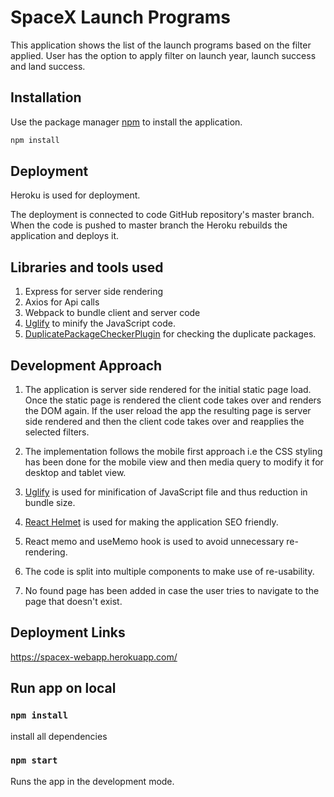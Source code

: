 # SpaceX Launch Programs

This application shows the list of the launch programs based on the filter applied. User has the option to apply filter on launch year, launch success and land success.

## Installation

Use the package manager [npm](https://www.npmjs.com/) to install the application.

```bash
npm install
```

## Deployment

Heroku is used for deployment.

The deployment is connected to code GitHub repository's master branch. When the code is pushed to master branch the Heroku rebuilds the application and deploys it.

## Libraries and tools used

1. Express for server side rendering
2. Axios for Api calls
3. Webpack to bundle client and server code
4. [Uglify](https://www.npmjs.com/package/uglifyjs-webpack-plugin) to minify the JavaScript code.
5. [DuplicatePackageCheckerPlugin](https://www.npmjs.com/package/duplicate-package-checker-webpack-plugin) for checking the duplicate packages.

## Development Approach

1. The application is server side rendered for the initial static page load. Once the static page is rendered the client code takes over and renders the DOM again.
   If the user reload the app the resulting page is server side rendered and then the client code takes over and reapplies the selected filters.

2. The implementation follows the mobile first approach i.e the CSS styling has been done for the mobile view and then media query to modify it for desktop and tablet view.

3. [Uglify](https://www.npmjs.com/package/uglifyjs-webpack-plugin) is used for minification of JavaScript file and thus reduction in bundle size.

4. [React Helmet](https://www.npmjs.com/package/react-helmet) is used for making the application SEO friendly.

5. React memo and useMemo hook is used to avoid unnecessary re-rendering.

6. The code is split into multiple components to make use of re-usability.

7. No found page has been added in case the user tries to navigate to the page that doesn't exist.

## Deployment Links

<https://spacex-webapp.herokuapp.com/>

## Run app on local

### `npm install`

install all dependencies

### `npm start`

Runs the app in the development mode.
